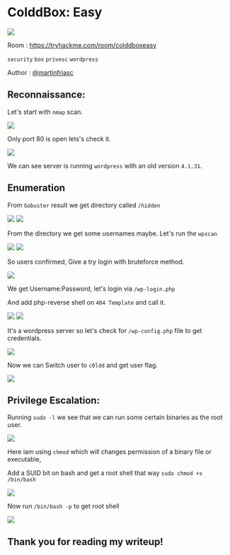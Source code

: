 # ColddBox: Easy

![](img/1.png)

Room : https://tryhackme.com/room/colddboxeasy

`security` `box` `privesc` `wordpress`

Author : [@martinfriasc](https://twitter.com/martinfriasc)

## Reconnaissance:

Let's start with `nmap` scan.

![](img/2.png)

Only port 80 is open lets's check it.

![](img/3.png)

We can see server is running `wordpress` with an old version `4.1.31`.

## Enumeration

From `Gobuster` result we get directory called `/hidden`

![](img/6.png)
![](img/7.png)

From the directory we get some usernames maybe.
Let's run the `wpscan`

![](img/4.png)
![](img/5.png)

So users confirmed, Give a try login with bruteforce method.

![](img/8.png)

We get Username:Password, let's login via `/wp-login.php`

And add php-reverse shell on `404 Template` and call it.

![](img/9.png)
![](img/10.png)

It's a wordpress server so let's check for `/wp-config.php` file to get credentials.

![](img/11.png)

Now we can Switch user to `c0ldd` and get user flag.

![](img/12.png)

## Privilege Escalation:

Running `sudo -l` we see that we can run some certain binaries as the root user.

![](img/13.png)

Here iam using `chmod` which will changes permission of a binary file or executable,

Add a SUID bit on bash and get a root shell that way `sudo chmod +s /bin/bash`

![](img/14.png)

Now run `/bin/bash -p` to get root shell

![](img/15.png)

## Thank you for reading my writeup!
